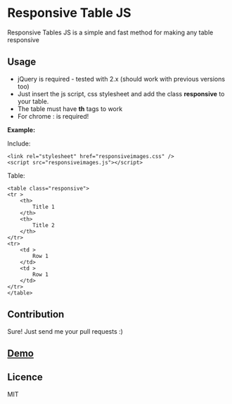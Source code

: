 Responsive Table JS
===================

Responsive Tables JS is a simple and fast method for making any table responsive

Usage
------

* jQuery is required - tested with 2.x (should work with previous versions too)
* Just insert the js script, css stylesheet and add the class **responsive** to your table.
* The table must have **th** tags to work
* For chrome : <!DOCTYPE html> is required!

**Example:**

Include:

    <link rel="stylesheet" href="responsiveimages.css" />
    <script src="responsiveimages.js"></script>
 
Table:

    <table class="responsive">
    <tr >
        <th>
            Title 1
        </th>
        <th>
            Title 2
        </th>
    </tr>
    <tr>
        <td >
            Row 1
        </td>
        <td >
            Row 1
        </td>
    </tr>
    </table>

Contribution
------------

Sure! Just send me your pull requests :)

[Demo]
----

Licence
-------

MIT

[Demo]:http://smasala.github.io/responsive-tables-js/demo.html
